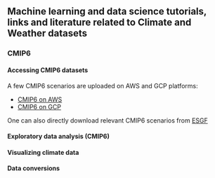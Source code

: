 ## Machine learning and data science tutorials, links and literature related to Climate and Weather datasets


### CMIP6

#### Accessing CMIP6 datasets 

A few CMIP6 scenarios are uploaded on AWS and GCP platforms:

- [CMIP6 on AWS](https://registry.opendata.aws/cmip6/)
- [CMIP6 on GCP](https://cloud.google.com/blog/products/data-analytics/new-climate-model-data-now-google-public-datasets)

One can also directly download relevant CMIP6 scenarios from [ESGF](https://esgf-node.llnl.gov/projects/cmip6/)

#### Exploratory data analysis (CMIP6)

#### Visualizing climate data

#### Data conversions

